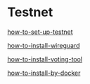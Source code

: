 # Testnet


[how-to-set-up-testnet](how-to-set-up-testnet.md)

[how-to-install-wireguard](how-to-install-wireguard.md)

[how-to-install-voting-tool](how-to-install-voting-tool.md)

[how-to-install-by-docker](how-to-install-by-docker.md)

